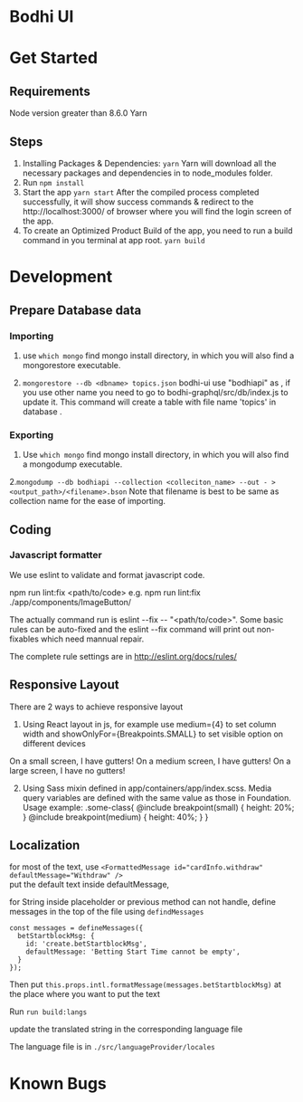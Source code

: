 # Bodhi UI

# Get Started

## Requirements
Node version greater than 8.6.0
Yarn

## Steps
1. Installing Packages & Dependencies:
  `yarn`
  Yarn will download all the necessary packages and dependencies in to node_modules folder.
2. Run `npm install`
3. Start the app
  `yarn start`
  After the compiled process completed successfully, it will show success commands & redirect to the http://localhost:3000/ of browser where you will find the login screen of the app.
4. To create an Optimized Product Build of the app, you need to run a build command in you terminal at app root.
  `yarn build`

# Development

## Prepare Database data

### Importing 
1. use `which mongo` find mongo install directory, in which you will also find a mongorestore executable.

2. `mongorestore --db <dbname> topics.json`
  bodhi-ui use "bodhiapi" as <dbname>, if you use other name you need to go to bodhi-graphql/src/db/index.js to update it.
  This command will create a table with file name 'topics' in database <dbname>.

### Exporting
1. Use `which mongo` find mongo install directory, in which you will also find a mongodump executable.

2.`mongodump --db bodhiapi --collection <colleciton_name> --out - > <output_path>/<filename>.bson`
Note that filename is best to be same as collection name for the ease of importing.


## Coding

### Javascript formatter
We use eslint to validate and format javascript code.

npm run lint:fix <path/to/code>
e.g. npm run lint:fix ./app/components/ImageButton/

The actually command run is eslint --fix -- "<path/to/code>". Some basic rules can be auto-fixed and the eslint --fix command will print out non-fixables which need mannual repair. 

The complete rule settings are in
http://eslint.org/docs/rules/

## Responsive Layout

There are 2 ways to achieve responsive layout
1. Using React layout in js, for example use medium={4} to set column width and showOnlyFor={Breakpoints.SMALL} to set visible option on different devices
  <Row>
    <Column small={6} medium={4}>
      <Callout color={Colors.SECONDARY}>
        <Block showOnlyFor={Breakpoints.SMALL}>On a small screen, I have gutters!</Block>
        <Block showOnlyFor={Breakpoints.MEDIUM}>On a medium screen, I have gutters!</Block>
        <Block showFor={Breakpoints.LARGE}>On a large screen, I have no gutters!</Block>
      </Callout>
    </Column>
   </Row>

 2. Using Sass mixin defined in app/containers/app/index.scss. Media query variables are defined with the same value as those in Foundation. Usage example:
    .some-class{
     @include breakpoint(small) {
        height: 20%;
    }
     @include breakpoint(medium) {
        height: 40%;
    }
     }

## Localization

for most of the text, use 
`<FormattedMessage id="cardInfo.withdraw" defaultMessage="Withdraw" />`   
put the default text inside defaultMessage,

for String inside placeholder or previous method can not handle, define messages in the top of the file using `defindMessages`

```
const messages = defineMessages({
  betStartblockMsg: {
    id: 'create.betStartblockMsg',
    defaultMessage: 'Betting Start Time cannot be empty',
  }
});
```
Then put `this.props.intl.formatMessage(messages.betStartblockMsg)` at the place where you want to put the text

Run `run build:langs`

update the translated string in the corresponding language file

The language file is in `./src/languageProvider/locales`




# Known Bugs
